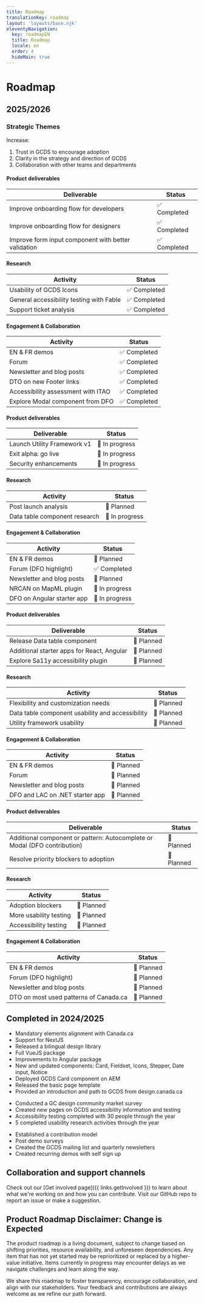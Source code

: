 ```yaml
---
title: Roadmap
translationKey: roadmap
layout: 'layouts/base.njk'
eleventyNavigation:
  key: roadmapEN
  title: Roadmap
  locale: en
  order: 4
  hideMain: true
---
```


# Roadmap
## 2025/2026

### Strategic Themes
Increase:
<ol class="list-disc ps-400 mb-300">
  <li>Trust in GCDS to encourage adoption</li>
  <li>Clarity in the strategy and direction of GCDS</li>
  <li>Collaboration with other teams and departments</li>
</ol>

<gcds-details details-title="Quarter 1: April 2025 – June 2025">

#### Product deliverables
| Deliverable | Status |
|-------------|--------|
| Improve onboarding flow for developers | ✅ Completed |
| Improve onboarding flow for designers | ✅ Completed |
| Improve form input component with better validation | ✅ Completed |

#### Research
| Activity | Status |
|----------|--------|
| Usability of GCDS Icons | ✅ Completed |
| General accessibility testing with Fable | ✅ Completed |
| Support ticket analysis | ✅ Completed |

#### Engagement & Collaboration
| Activity | Status |
|----------|--------|
| EN & FR demos | ✅ Completed |
| Forum | ✅ Completed |
| Newsletter and blog posts | ✅ Completed |
| DTO on new Footer links | ✅ Completed |
| Accessibility assessment with ITAO | ✅ Completed |
| Explore Modal component from DFO | ✅ Completed |

</gcds-details>

<gcds-details details-title="Quarter 2: July 2025 – September 2025">

#### Product deliverables
| Deliverable | Status |
|-------------|--------|
| Launch Utility Framework v1 | 🔄 In progress |
| Exit alpha: go live | 🔄 In progress |
| Security enhancements | 🔄 In progress |

#### Research
| Activity | Status |
|----------|--------|
| Post launch analysis | 📅 Planned |
| Data table component research | 🔄 In progress |

#### Engagement & Collaboration
| Activity | Status |
|----------|--------|
| EN & FR demos | 📅 Planned |
| Forum (DFO highlight) | ✅ Completed |
| Newsletter and blog posts | 📅 Planned |
| NRCAN on MapML plugin | 🔄 In progress |
| DFO on Angular starter app | 🔄 In progress |

</gcds-details>

<gcds-details details-title="Quarter 3: October 2025 – December 2025">

#### Product deliverables
| Deliverable | Status |
|-------------|--------|
| Release Data table component | 📅 Planned |
| Additional starter apps for React, Angular | 📅 Planned |
| Explore Sa11y accessibility plugin | 📅 Planned |

#### Research
| Activity | Status |
|----------|--------|
| Flexibility and customization needs | 📅 Planned |
| Data table component usability and accessibility | 📅 Planned |
| Utility framework usability | 📅 Planned |

#### Engagement & Collaboration
| Activity | Status |
|----------|--------|
| EN & FR demos | 📅 Planned |
| Forum | 📅 Planned |
| Newsletter and blog posts | 📅 Planned |
| DFO and LAC on .NET starter app | 📅 Planned |

</gcds-details>

<gcds-details details-title="Quarter 4: January 2026 – March 2026">

#### Product deliverables
| Deliverable | Status |
|-------------|--------|
| Additional component or pattern: Autocomplete or Modal (DFO contribution) | 📅 Planned |
| Resolve priority blockers to adoption | 📅 Planned |

#### Research
| Activity | Status |
|----------|--------|
| Adoption blockers | 📅 Planned |
| More usability testing | 📅 Planned |
| Accessibility testing | 📅 Planned |

#### Engagement & Collaboration
| Activity | Status |
|----------|--------|
| EN & FR demos | 📅 Planned |
| Forum (DFO highlight) | 📅 Planned |
| Newsletter and blog posts | 📅 Planned |
| DTO on most used patterns of Canada.ca | 📅 Planned |

</gcds-details>
  
## Completed in 2024/2025
<gcds-details details-title="Product Growth">
<ul class="list-disc ps-400 mb-300">
  <li>Mandatory elements alignment with Canada.ca</li>
  <li>Support for NextJS</li>
  <li>Released a bilingual design library</li>
  <li>Full VueJS package</li>
  <li>Improvements to Angular package</li>
  <li>New and updated components: Card, Fieldset, Icons, Stepper, Date input, Notice</li>
  <li>Deployed GCDS Card component on AEM</li>
  <li>Released the basic page template</li>
  <li>Provided an introduction and path to GCDS from design.canada.ca</li>
</ul>
</gcds-details>

<gcds-details details-title="Research">
<ul class="list-disc ps-400 mb-300">
  <li>Conducted a GC design community market survey</li>
  <li>Created new pages on GCDS accessibility information and testing</li>
  <li>Accessibility testing completed with 30 people through the year</li>
  <li>5 completed usability research activities through the year</li>
</ul>
</gcds-details>

<gcds-details details-title="Engagement & Collaboration">
<ul class="list-disc ps-400 mb-300">
  <li>Established a contribution model</li>
  <li>Post demo surveys</li>
  <li>Created the GCDS mailing list and quarterly newsletters</li>
  <li>Created recurring demos with self sign up</li>
</ul>
</gcds-details>

## Collaboration and support channels
Check out our [Get involved page]({{ links.getInvolved }}) to learn about what we're working on and how you can contribute.
Visit our <gcds-link external href="{{ links.githubCompsIssues }}">GitHub repo</gcds-link> to report an issue or make a suggestion.

## Product Roadmap Disclaimer: Change is Expected
The product roadmap is a living document, subject to change based on shifting priorities, resource availability, and unforeseen dependencies. Any item that has not yet started may be reprioritized or replaced by a higher-value initiative. Items currently in progress may encounter delays as we navigate challenges and learn along the way.

We share this roadmap to foster transparency, encourage collaboration, and align with our stakeholders. Your feedback and contributions are always welcome as we refine our path forward.
